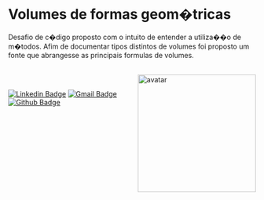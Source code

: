 # Volumes de formas geom�tricas 

Desafio de c�digo proposto com o intuito de entender a utiliza��o de m�todos. Afim de documentar tipos distintos de volumes 
foi proposto um fonte que abrangesse as principais formulas de volumes.</br>

<div style="center"><br>
  <img alt="avatar" align='right' width="240px" src="/bighead.svg">
</div>
</br>

[![Linkedin Badge](https://img.shields.io/badge/-LinkedIn-0072b1?style=for-the-badge&logo=Linkedin&logoColor=white)](https://www.linkedin.com/in/emmanuel-cosme-martins-bento-3963bb1b9/ 'Contato pelo LinkedIn')
[![Gmail Badge](https://img.shields.io/badge/-gmail-c14438?style=for-the-badge&logo=Gmail&logoColor=white)](mailto:emmanuelbento6@gmail.com 'Contato via Email')
[![Github Badge](https://img.shields.io/badge/GitHub-100000?style=for-the-badge&logo=github&logoColor=white)](https://github.com/EmmanuelMartins21)